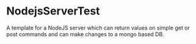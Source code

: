 # NodejsServerTest
A template for a NodeJS server which can return values on simple get or post commands and can make changes to a mongo based DB.
